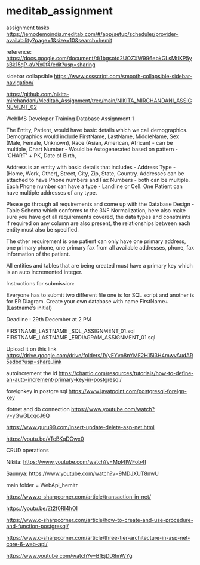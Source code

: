 # meditab_assignment
assignment tasks
https://iemodemoindia.meditab.com/#/app/setup/scheduler/provider-availability?page=1&size=10&search=hemit

reference:
https://docs.google.com/document/d/1bgsotd2UOZXW996ebkGLsMtIKP5ysBk15qP-aVNx0f4/edit?usp=sharing


sidebar collapsible
https://www.cssscript.com/smooth-collapsible-sidebar-navigation/


https://github.com/nikita-mirchandani/Meditab_Assignment/tree/main/NIKITA_MIRCHANDANI_ASSIGNEMENT_02

WebIMS Developer Training
Database
Assignment 1


The Entity, Patient, would have basic details which we call demographics. Demographics would include FirstName, LastName, MiddleName, Sex (Male, Female, Unknown), Race (Asian, American, African) - can be multiple, Chart Number - Would be Autogenerated based on pattern - 'CHART' + PK,  Date of Birth,
 
Address is an entity with basic details that includes - Address Type - (Home, Work, Other), Street, City, Zip, State, Country. Addresses can be attached to have Phone numbers and Fax Numbers - both can be multiple. Each Phone number can have a type - Landline or Cell. One Patient can have multiple addresses of any type.
 
Please go through all requirements and come up with the Database Design - Table Schema which conforms to the 3NF Normalization, here also make sure you have got all requirements covered, the data types and constraints if required on any column are also present, the relationships between each entity must also be specified.
 
The other requirement is one patient can only have one primary address, one primary phone, one primary fax from all available addresses, phone, fax information of the patient.
 
 
All entities and tables that are being created must have a primary key which is an auto incremented integer.



Instructions for submission:

Everyone has to submit two different file one is for SQL script and another is for ER Diagram.
Create your own database with name FirstName+(Lastname’s initial)

Deadline : 29th December at 2 PM

FIRSTNAME_LASTNAME _SQL_ASSIGNMENT_01.sql
FIRSTNAME_LASTNAME _ERDIAGRAM_ASSIGNMENT_01.sql

Upload it on this link https://drive.google.com/drive/folders/1VyEYvo8nYMF2H15i3H4mwvAudAR5sdbd?usp=share_link


autoincrement the id
https://chartio.com/resources/tutorials/how-to-define-an-auto-increment-primary-key-in-postgresql/


foreignkey in postgre sql
https://www.javatpoint.com/postgresql-foreign-key


dotnet and db connection
https://www.youtube.com/watch?v=yGwGLcqcJ6Q

https://www.guru99.com/insert-update-delete-asp-net.html

https://youtu.be/xTcBKqDCwx0


CRUD operations

Nikita: https://www.youtube.com/watch?v=Mpl4IWFob4I

Saumya: https://www.youtube.com/watch?v=9MDJXUT8nwU


main folder = WebApi_hemitr


https://www.c-sharpcorner.com/article/transaction-in-net/

https://youtu.be/Zt2f0RI4hOI

https://www.c-sharpcorner.com/article/how-to-create-and-use-procedure-and-function-postgresql/

https://www.c-sharpcorner.com/article/three-tier-architecture-in-asp-net-core-6-web-api/

https://www.youtube.com/watch?v=BfEjDD8mWYg
